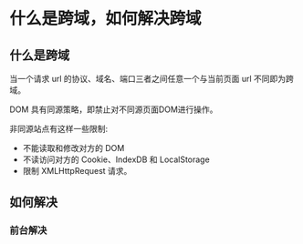 # 什么是跨域，如何解决跨域

## 什么是跨域

当一个请求 url 的协议、域名、端口三者之间任意一个与当前页面 url 不同即为跨域。

DOM 具有同源策略，即禁止对不同源页面DOM进行操作。

非同源站点有这样一些限制:

- 不能读取和修改对方的 DOM
- 不读访问对方的 Cookie、IndexDB 和 LocalStorage
- 限制 XMLHttpRequest 请求。

## 如何解决

### 前台解决

